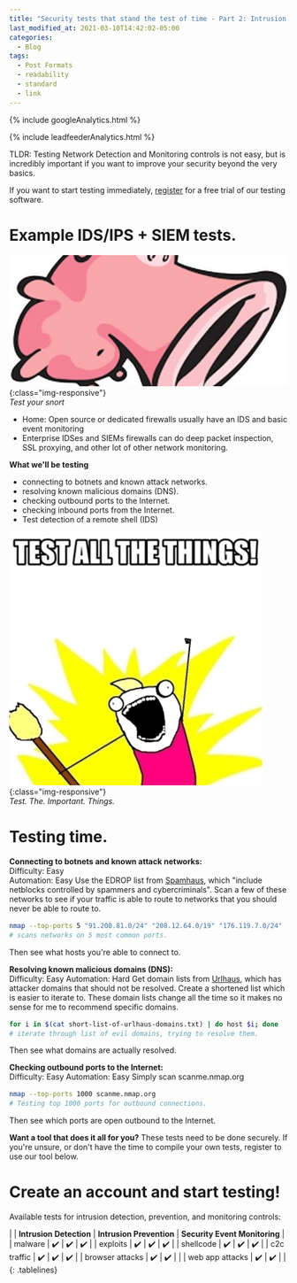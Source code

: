 ```yaml
---
title: "Security tests that stand the test of time - Part 2: Intrusion Detection and Monitoring Tests"
last_modified_at: 2021-03-10T14:42:02-05:00
categories:
  - Blog
tags:
  - Post Formats
  - readability
  - standard
  - link
---
```

<!-- Google analytics -->
{% include googleAnalytics.html %}
<!-- leadfeeder analytics -->
{% include leadfeederAnalytics.html %}

TLDR: Testing Network Detection and Monitoring controls is not easy, but is incredibly important if you want to improve your security beyond the very basics.

If you want to start testing immediately, [register][create account] for a free trial of our testing software.

# Example IDS/IPS + SIEM tests.
![compliance](/assets/images/2021-03-10/snort-ids.jpeg){:class="img-responsive"}  
*Test your snort*



* Home: Open source or dedicated firewalls usually have an IDS and basic event monitoring
* Enterprise IDSes and SIEMs firewalls can do deep packet inspection, SSL proxying, and other lot of other network monitoring.

**What we'll be testing**  
* connecting to botnets and known attack networks.
* resolving known malicious domains (DNS).
* checking outbound ports to the Internet.
* checking inbound ports from the Internet.
* Test detection of a remote shell (IDS)


![test all the security things](/assets/images/2021-03-08/test-all-the-things.png){:class="img-responsive"}  
*Test. The. Important. Things.*

# Testing time.

**Connecting to botnets and known attack networks:**  
Difficulty: Easy  
Automation: Easy
Use the EDROP list from [Spamhaus](https://www.spamhaus.org/drop/), which "include netblocks controlled by spammers and cybercriminals". Scan a few of these networks to see if your traffic is able to route to networks that you should never be able to route to.
```bash
nmap --top-ports 5 "91.200.81.0/24" "208.12.64.0/19" "176.119.7.0/24"
# scans networks on 5 most common ports.
```
Then see what hosts you're able to connect to.

**Resolving known malicious domains (DNS):**  
Difficulty: Easy
Automation: Hard
Get domain lists from [Urlhaus](https://urlhaus.abuse.ch/api/#retrieve), which has attacker domains that should not be resolved. Create a shortened list which is easier to iterate to. These domain lists change all the time so it makes no sense for me to recommend specific domains.  
```bash
for i in $(cat short-list-of-urlhaus-domains.txt) | do host $i; done
# iterate through list of evil domains, trying to resolve them.
```
Then see what domains are actually resolved.

**Checking outbound ports to the Internet:**  
Difficulty: Easy
Automation: Easy
Simply scan scanme.nmap.org
```bash
nmap --top-ports 1000 scanme.nmap.org
# Testing top 1000 ports for outbound connections.
```
Then see which ports are open outbound to the Internet.

**Want a tool that does it all for you?**
These tests need to be done securely. If you're unsure, or don't have the time to compile your own tests, register to use our tool below.

# Create an account and start testing!  
Available tests for intrusion detection, prevention, and monitoring controls:

<style>
.tablelines table, .tablelines td, .tablelines th {
        border: 1px gray;
        }
</style>
|                       |  **Intrusion Detection** | **Intrusion Prevention**   | **Security Event Monitoring** |
| malware               | :heavy_check_mark:       | :heavy_check_mark:         | :heavy_check_mark:            |
| exploits              | :heavy_check_mark:       | :heavy_check_mark:         | :heavy_check_mark:            |
| shellcode             | :heavy_check_mark:       | :heavy_check_mark:         | :heavy_check_mark:            |
| c2c traffic           | :heavy_check_mark:       | :heavy_check_mark:         | :heavy_check_mark:            |
| browser attacks       | :heavy_check_mark:       | :heavy_check_mark:         |                               |
| web app attacks       | :heavy_check_mark:       | :heavy_check_mark:         |                               |
{: .tablelines}


<script charset="utf-8" type="text/javascript" src="//js.hsforms.net/forms/shell.js"></script>
<script>
  hbspt.forms.create({
	portalId: "8898112",
	formId: "2b1cfdb3-6618-4dd8-86e4-4786274c0d38"
});
</script>



[create account]: #create-an-account-and-start-testing